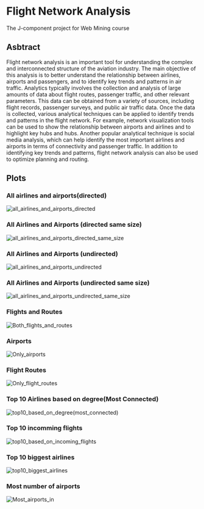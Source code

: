 # Flight Network Analysis
The J-component project for Web Mining course 

## Asbtract
Flight network analysis is an important tool for understanding the complex and interconnected structure of the aviation industry. The main objective of this analysis is to better understand the relationship between airlines, airports and passengers, and to identify key trends and patterns in air traffic. Analytics typically involves the collection and analysis of large amounts of data about flight routes, passenger traffic, and other relevant parameters. This data can be obtained from a variety of sources, including flight records, passenger surveys, and public air traffic data.
Once the data is collected, various analytical techniques can be applied to identify trends and patterns in the flight network. For example, network visualization tools can be used to show the relationship between airports and airlines and to highlight key hubs and hubs. Another popular analytical technique is social media analysis, which can help identify the most important airlines and airports in terms of connectivity and passenger traffic.
In addition to identifying key trends and patterns, flight network analysis can also be used to optimize planning and routing. 

## Plots

### All airlines and airports(directed)
![all_airlines_and_airports_directed](https://user-images.githubusercontent.com/98012427/229417842-385fca95-a369-413f-8173-a3b3aac514a6.png)

### All Airlines and Airports (directed same size)
![all_airlines_and_airports_directed_same_size](https://user-images.githubusercontent.com/98012427/229417849-d8d5fd0f-1582-4b7c-835d-83f64b6e55cc.png)

### All Airlines and Airports (undirected)
![all_airlines_and_airports_undirected](https://user-images.githubusercontent.com/98012427/229417869-513066b9-8df5-4c41-93fa-26de98920d4b.png)

### All Airlines and Airports (undirected same size)
![all_airlines_and_airports_undirected_same_size](https://user-images.githubusercontent.com/98012427/229417882-3316e810-80c0-4e66-87fa-99b14db18d43.png)

### Flights and Routes
![Both_flights_and_routes](https://user-images.githubusercontent.com/98012427/229417889-aa33b132-0ecf-4dfd-b62d-a085461f7c94.png)

### Airports
![Only_airports](https://user-images.githubusercontent.com/98012427/229417902-b89ba643-e47b-4c5b-ad11-732f8fdaaebf.png)

### Flight Routes
![Only_flight_routes](https://user-images.githubusercontent.com/98012427/229417907-64cd3fe1-6c1b-42cc-aa89-d6045cb91bfa.png)

### Top 10 Airlines based on degree(Most Connected)
![top10_based_on_degree(most_connected)](https://user-images.githubusercontent.com/98012427/229417915-9f6b06c0-00f1-4304-baf6-f7ad57b66841.png)

### Top 10 incomming flights
![top10_based_on_incoming_flights](https://user-images.githubusercontent.com/98012427/229417920-d36b5938-7482-45d7-8f0e-262bc86a3407.png)

### Top 10 biggest airlines
![top10_biggest_airlines](https://user-images.githubusercontent.com/98012427/229417831-5631309d-7569-47dc-809b-9bf16fefb774.png)

### Most number of airports
![Most_airports_in](https://user-images.githubusercontent.com/98012427/229417899-891ef3b0-410d-4ffd-8816-ec287e0bbc2c.png)

